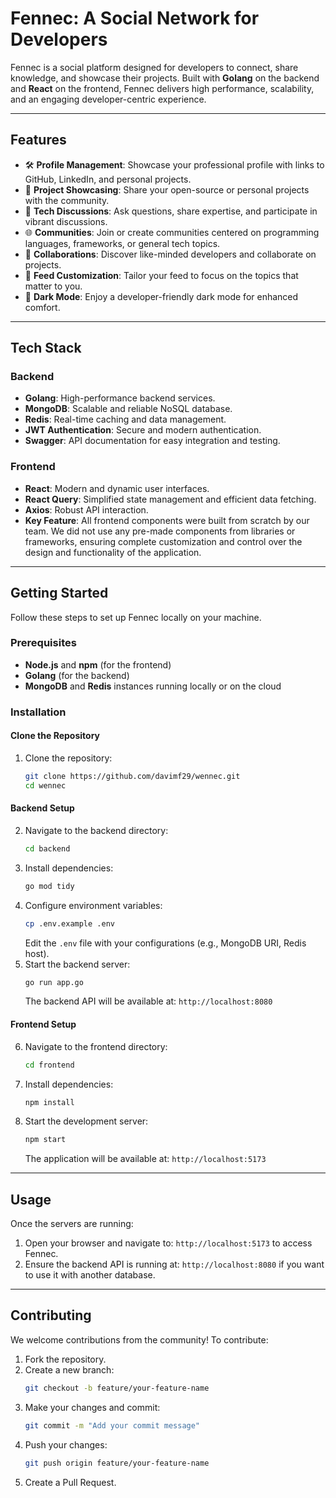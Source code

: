 # **Fennec: A Social Network for Developers**

Fennec is a social platform designed for developers to connect, share knowledge, and showcase their projects. Built with **Golang** on the backend and **React** on the frontend, Fennec delivers high performance, scalability, and an engaging developer-centric experience.

---

## **Features**

- 🛠️ **Profile Management**: Showcase your professional profile with links to GitHub, LinkedIn, and personal projects.  
- 🚀 **Project Showcasing**: Share your open-source or personal projects with the community.  
- 💬 **Tech Discussions**: Ask questions, share expertise, and participate in vibrant discussions.  
- 🌐 **Communities**: Join or create communities centered on programming languages, frameworks, or general tech topics.  
- 🤝 **Collaborations**: Discover like-minded developers and collaborate on projects.  
- 🎨 **Feed Customization**: Tailor your feed to focus on the topics that matter to you.  
- 🌙 **Dark Mode**: Enjoy a developer-friendly dark mode for enhanced comfort.

---

## **Tech Stack**

### **Backend**
- **Golang**: High-performance backend services.
- **MongoDB**: Scalable and reliable NoSQL database.
- **Redis**: Real-time caching and data management.
- **JWT Authentication**: Secure and modern authentication.
- **Swagger**: API documentation for easy integration and testing.

### **Frontend**
- **React**: Modern and dynamic user interfaces.
- **React Query**: Simplified state management and efficient data fetching.
- **Axios**: Robust API interaction.
- **Key Feature**: All frontend components were built from scratch by our team. We did not use any pre-made components from libraries or frameworks, ensuring complete customization and control over the design and functionality of the application.

---

## **Getting Started**

Follow these steps to set up Fennec locally on your machine.

### **Prerequisites**
- **Node.js** and **npm** (for the frontend)
- **Golang** (for the backend)
- **MongoDB** and **Redis** instances running locally or on the cloud

### **Installation**

#### Clone the Repository
1. Clone the repository:
   ```bash
   git clone https://github.com/davimf29/wennec.git
   cd wennec
   ```

#### Backend Setup
2. Navigate to the backend directory:
   ```bash
   cd backend
   ```
3. Install dependencies:
   ```bash
   go mod tidy
   ```
4. Configure environment variables:
   ```bash
   cp .env.example .env
   ```
   Edit the `.env` file with your configurations (e.g., MongoDB URI, Redis host).
5. Start the backend server:
   ```bash
   go run app.go
   ```
   The backend API will be available at: `http://localhost:8080`

#### Frontend Setup
6. Navigate to the frontend directory:
   ```bash
   cd frontend
   ```
7. Install dependencies:
   ```bash
   npm install
   ```
8. Start the development server:
   ```bash
   npm start
   ```
   The application will be available at: `http://localhost:5173`

---

## **Usage**

Once the servers are running:
1. Open your browser and navigate to: `http://localhost:5173` to access Fennec.
2. Ensure the backend API is running at: `http://localhost:8080` if you want to use it with another database.

---

## **Contributing**

We welcome contributions from the community! To contribute:
1. Fork the repository.
2. Create a new branch:
   ```bash
   git checkout -b feature/your-feature-name
   ```
3. Make your changes and commit:
   ```bash
   git commit -m "Add your commit message"
   ```
4. Push your changes:
   ```bash
   git push origin feature/your-feature-name
   ```
5. Create a Pull Request.

